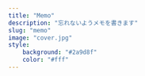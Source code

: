 ```yaml
---
title: "Memo"
description: "忘れないようメモを書きます"
slug: "memo"
image: "cover.jpg"
style:
    background: "#2a9d8f"
    color: "#fff"
---
```

